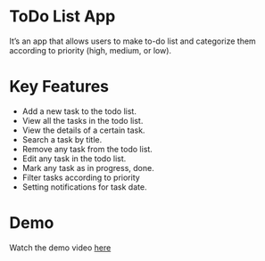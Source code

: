 # ToDo List App
It’s an app that allows users to make to-do list and categorize them according to priority (high, medium, or low).

# Key Features
+ Add a new task to the todo list.
+ View all the tasks in the todo list.
+ View the details of a certain task.
+ Search a task by title.
+ Remove any task from the todo list.
+ Edit any task in the todo list.
+ Mark any task as in progress, done.
+ Filter tasks according to priority
+ Setting notifications for task date.

# Demo
Watch the demo video [here](https://drive.google.com/file/d/1bMcgEYdiC0de-3mS61thukocYNQpgg47/view?usp=drivesdk)
